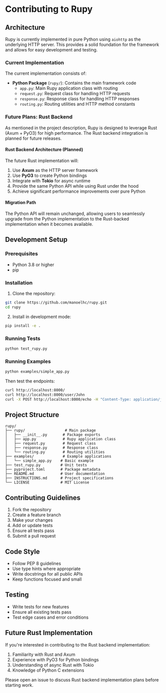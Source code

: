 # Contributing to Rupy

## Architecture

Rupy is currently implemented in pure Python using `aiohttp` as the underlying HTTP server. This provides a solid foundation for the framework and allows for easy development and testing.

### Current Implementation

The current implementation consists of:

- **Python Package** (`rupy/`): Contains the main framework code
  - `app.py`: Main Rupy application class with routing
  - `request.py`: Request class for handling HTTP requests
  - `response.py`: Response class for handling HTTP responses
  - `routing.py`: Routing utilities and HTTP method constants

### Future Plans: Rust Backend

As mentioned in the project description, Rupy is designed to leverage Rust (Axum + PyO3) for high performance. The Rust backend integration is planned for future releases.

#### Rust Backend Architecture (Planned)

The future Rust implementation will:

1. Use **Axum** as the HTTP server framework
2. Use **PyO3** to create Python bindings
3. Integrate with **Tokio** for async runtime
4. Provide the same Python API while using Rust under the hood
5. Achieve significant performance improvements over pure Python

#### Migration Path

The Python API will remain unchanged, allowing users to seamlessly upgrade from the Python implementation to the Rust-backed implementation when it becomes available.

## Development Setup

### Prerequisites

- Python 3.8 or higher
- pip

### Installation

1. Clone the repository:
```bash
git clone https://github.com/manoelhc/rupy.git
cd rupy
```

2. Install in development mode:
```bash
pip install -e .
```

### Running Tests

```bash
python test_rupy.py
```

### Running Examples

```bash
python examples/simple_app.py
```

Then test the endpoints:
```bash
curl http://localhost:8000/
curl http://localhost:8000/user/John
curl -X POST http://localhost:8000/echo -H "Content-Type: application/json" -d '{"test": "data"}'
```

## Project Structure

```
rupy/
├── rupy/                  # Main package
│   ├── __init__.py       # Package exports
│   ├── app.py            # Rupy application class
│   ├── request.py        # Request class
│   ├── response.py       # Response class
│   └── routing.py        # Routing utilities
├── examples/             # Example applications
│   └── simple_app.py    # Basic example
├── test_rupy.py         # Unit tests
├── pyproject.toml       # Package metadata
├── README.md            # User documentation
├── INSTRUCTIONS.md      # Project specifications
└── LICENSE              # MIT License
```

## Contributing Guidelines

1. Fork the repository
2. Create a feature branch
3. Make your changes
4. Add or update tests
5. Ensure all tests pass
6. Submit a pull request

## Code Style

- Follow PEP 8 guidelines
- Use type hints where appropriate
- Write docstrings for all public APIs
- Keep functions focused and small

## Testing

- Write tests for new features
- Ensure all existing tests pass
- Test edge cases and error conditions

## Future Rust Implementation

If you're interested in contributing to the Rust backend implementation:

1. Familiarity with Rust and Axum
2. Experience with PyO3 for Python bindings
3. Understanding of async Rust with Tokio
4. Knowledge of Python C extensions

Please open an issue to discuss Rust backend implementation plans before starting work.
